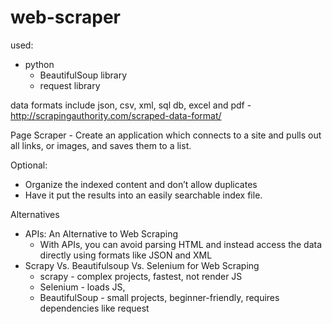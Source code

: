 # web-scraper

used:
* python
  * BeautifulSoup library
  * request library

data formats include json, csv, xml, sql db, excel and pdf - http://scrapingauthority.com/scraped-data-format/

Page Scraper - Create an application which connects to a site and pulls out all links, or images, and saves them to a list.

Optional:
* Organize the indexed content and don’t allow duplicates
* Have it put the results into an easily searchable index file.

Alternatives
* APIs: An Alternative to Web Scraping
  * With APIs, you can avoid parsing HTML and instead access the data directly using formats like JSON and XML
* Scrapy Vs. Beautifulsoup Vs. Selenium for Web Scraping
  * scrapy - complex projects, fastest, not render JS
  * Selenium - loads JS,
  * BeautifulSoup - small projects, beginner-friendly, requires dependencies like request
